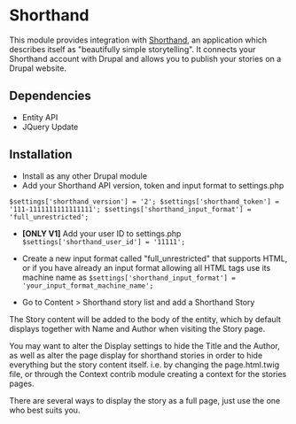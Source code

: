 # Shorthand

This module provides integration with [Shorthand](https://shorthand.com/), an application which describes itself as "beautifully simple storytelling". It connects your Shorthand account with Drupal and allows you to publish your stories on a Drupal website.


## Dependencies

- Entity API
- JQuery Update


## Installation

- Install as any other Drupal module
- Add your Shorthand API version, token and input format to settings.php

`
$settings['shorthand_version'] = '2';
$settings['shorthand_token'] = '111-1111111111111111';
$settings['shorthand_input_format'] = 'full_unrestricted';
`

- **[ONLY V1]** Add your user ID to settings.php
`
$settings['shorthand_user_id'] = '11111';
`

- Create a new input format called "full_unrestricted" that supports HTML, or if you have already an input format
allowing all HTML tags use its machine name as `$settings['shorthand_input_format'] = 'your_input_format_machine_name';`
- Go to Content > Shorthand story list and add a Shorthand Story

The Story content will be added to the body of the entity, which by default displays together with Name and 
Author when visiting the Story page.

You may want to alter the Display settings to hide the Title and the Author, as well as alter the page display for
shorthand stories in order to hide everything but the story content itself. i.e. by changing the page.html.twig file, or
 through the Context contrib module creating a context for the stories pages.
 
 There are several ways to display the story as a full page, just use the one who best suits you.

